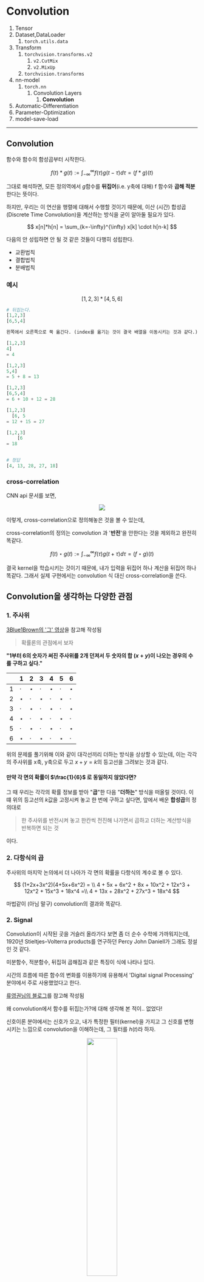 # Convolution

1. Tensor  
2. Dataset,DataLoader  
   1. `torch.utils.data`
3. Transform
   1. `torchvision.transforms.v2`
      1. `v2.CutMix`
      2. `v2.MixUp`
   2. `torchvision.transforms`
4. nn-model  
   1. `torch.nn`
        1. Convolution Layers
            1. **Convolution**
5. Automatic-Differentiation  
6. Parameter-Optimization  
7. model-save-load  
---

## Convolution

함수와 함수의 함성곱부터 시작한다.

$$
f(t) * g(t) := \int_{-\infty}^{\infty}f(\tau)g(t-\tau)d\tau = (f*g)(t)
$$

그대로 해석하면, 모든 정의역에서 $g$함수를 **뒤집어**(i.e. y축에 대해) f 함수와 **곱해 적분**한다는 뜻이다.

하지만, 우리는 이 연산을 행렬에 대해서 수행할 것이기 때문에, 이산 (시간) 합성곱 (Discrete Time Convolution)을 계산하는 방식을 굳이 알아둘 필요가 있다.

$$
x[n]*h[n] = \sum_{k=-\infty}^{\infty} x[k] \cdot h[n-k]
$$

다음의 안 성립하면 안 될 것 같은 것들이 다행히 성립한다.
- 교환법칙
- 결합법칙
- 분배법칙

### 예시

$$
[1,2,3]*[4,5,6]
$$

```python
# 뒤집는다.
[1,2,3]
[6,5,4]

왼쪽에서 오른쪽으로 쭉 옮긴다. (index를 옮기는 것이 결국 배열을 이동시키는 것과 같다.)

[1,2,3]
4]
= 4

[1,2,3]
5,4]
= 5 + 8 = 13

[1,2,3]
[6,5,4]
= 6 + 10 + 12 = 28

[1,2,3]
  [6, 5
= 12 + 15 = 27

[1,2,3]
    [6
= 18


# 정답
[4, 13, 28, 27, 18]
```

### cross-correlation

CNN api 문서를 보면, 
<p align="center">
<img src="./assets/0627CnnCrosscorrelation.png" />
<p>

이렇게, cross-correlation으로 정의해놓은 것을 볼 수 있는데,

cross-correlation의 정의는 convolution 과 '**반전**'을 안한다는 것을 제외하고 완전히 똑같다.

$$
f(t) \star g(t) := \int_{-\infty}^{\infty}f(\tau)g(t+\tau)d\tau = (f\star g)(t)
$$

결국 kernel을 학습시키는 것이기 때문에, 내가 입력을 뒤집어 하나 계산을 뒤집어 하나 똑같다. 그래서 실제 구현에서는 convolution 식 대신 cross-correlation을 쓴다.




## Convolution을 생각하는 다양한 관점

### 1. 주사위

[3Blue1Brown의 '그' 영상](https://youtu.be/KuXjwB4LzSA?si=0kUqds15VAXIIFIi)을 참고해 작성됨

> 확률론의 관점에서 보자

**"1부터 6의 숫자가 써진 주사위를 2개 던져서 두 숫자의 합 ($x+y$)이 나오는 경우의 수를 구하고 싶다."**

||1|2|3|4|5|6|
|-|-|-|-|-|-|-|
|1|$\cdot$|$\star$|$\cdot$|$\star$|$\cdot$|$\star$|
|2|$\star$|$\cdot$|$\star$|$\cdot$|$\star$|$\cdot$|
|3|$\cdot$|$\star$|$\cdot$|$\star$|$\cdot$|$\star$|
|4|$\star$|$\cdot$|$\star$|$\cdot$|$\star$|$\cdot$|
|5|$\cdot$|$\star$|$\cdot$|$\star$|$\cdot$|$\star$|
|6|$\star$|$\cdot$|$\star$|$\cdot$|$\star$|$\cdot$|

위의 문제를 풀기위해 이와 같이 대각선끼리 더하는 방식을 상상할 수 있는데, 이는 각각의 주사위를 x축, y축으로 두고 $x+y=k$의 등고선을 그려보는 것과 같다.

#### 만약 각 면의 확률이 $\frac{1}{6}$ 로 동일하지 않았다면?

그 때 우리는 각각의 확률 정보를 받아 "**곱**"한 다음 "**더하는**" 방식을 떠올릴 것이다. 이떄 위의 등고선의 $k$값을 고정시켜 놓고 한 번에 구하고 싶다면, 앞에서 배운 **합성곱**의 정의대로 

> 한 주사위를 반전시켜 놓고 한칸씩 전진해 나가면서 곱하고 더하는 계산방식을 반복하면 되는 것

이다.


### 2. 다항식의 곱

주사위의 마지막 논의에서 더 나아가 각 면의 확률을 다항식의 계수로 볼 수 있다.

$$
(1+2x+3x^2)(4+5x+6x^2) = \\
4 + 5x + 6x^2 + 8x + 10x^2 + 12x^3 + 12x^2 + 15x^3 + 18x^4 =\\
4 + 13x + 28x^2 + 27x^3 + 18x^4
$$

마법같이 (아님 말구) convolution의 결과와 똑같다.


### 2. Signal

Convolution이 시작된 곳을 거슬러 올라가다 보면 좀 더 순수 수학에 가까워지는데, 1920년 Stieltjes–Volterra products를 연구하던 Percy John Daniell가 그래도 정설인 것 같다.

미분함수, 적분함수, 뒤집혀 곱해짐과 같은 특징이 식에 나타나 있다.

시간의 흐름에 따른 함수의 변화를 이용하기에 유용해서 'Digital signal Processing' 분야에서 주로 사용했었다고 한다.

[류영권님의 블로그](https://m.blog.naver.com/ykryu7/221230919078)를 참고해 작성됨

왜 convolution에서 함수를 뒤집는가?에 대해 생각해 본 적이.. 없었다!

신호이론 분야에서는 신호가 오고, 내가 특정한 필터(kernel)을 가지고 그 신호를 변형시키는 느낌으로 convolution을 이해하는데, 그 필터를 $h(t)$라 하자.

<p align="center">
<img src="./assets/0627ConvolutionSignal.png" style="width: 40%"/>
<p>

저 $h(t)$를 y축에 대해 뒤집어 time을 따라 이동시켜가면서 0초부터 도착하는 외부 신호에 대해 곱해야지만, 그 변형의 시간이 일치하게 된다. (어렵게 생각할 것 없이 그냥 연속해서 들어오는 신호에 대해 내가 조작을 가하려고 만든 함수를 어느 점에서부터 적용시킬 것인지 생각해보자.)

<p align="center">
<img src="./assets/0627ConvolutionSignal2.png" style="width: 40%"/>
<p>



## Convolution의 시간 복잡도

2d matrix를 모든 i, j 에 대해 순회하며 곱하고 있으니 시간복잡도는 $O(N^2)$ 이 될 것이다. `numpy` 패키지의 `convolve`함수 같은 경우 실제로 이렇게 구현되어 있다.

### Fast Fourier Transform

알고리즘을 공부하면서 시간복잡도가 한 단계 한 단계 줄어들 때마다 그게 얼마나 큰 시간단축을 주는지, 반면에 또 그 방법을 생각해내는 게 얼마나 어려운지를 느끼는데, 이 Convolution의 시간 복잡도를 $O(Nlog(N))$ 까지 줄일 수 있는 방법이 있다.

그게 바로 Fast Fourier Trnsform 이고, 앞에서 언급한 `convolve`함수의 api에 가도 해당 내용을 언급하고 있다.

> `scipy.signal.fftconvolve`함수로 똑같은 작업을 더 빠른 시간에 할 수 있다.

복잡한 신호(혹은 음성)를 특정 주파수의 신호들 여러 개로 분해할 때 사용할 수도 있다.

DFT를 이용해 각 함수(혹은 신호)를 변환하고

> 정확히는 DFT는 써봤자 똑같이 $O(N^2)$이기 때문에 홀수와 짝수항으로 재귀적으로 나누는 **FFT알고리즘** (쿨리 튜키 알고리즘이 대표적이다.)을 사용해서! : 이게 $O(Nlog(N))$

그 결과를 단순 곱(Pointwise) : $O(N)$으로 얻어낸 후에
이를 다시 역 푸리에 변환으로 최초에 원하던 결과를 얻는 방식이다.

~~CNN을 공부하기 위한 기초 단계이기 때문에 자세한 수식을 이용한 증명이나 시현은 생략하였다~~

## Convolution 1D/ 2D / 3D

앞에서 사실 convolution에 대한 이해는 끝났다.

이제, 데이터가 어떻게 생겼느냐에 따라 CNN의 Layer가 그에 맞추어 작동하기만 하면 된다.

Convolution #D 에 적혀있는 dimension(차원)은 Filter 가 진행할 방향의 개수를 의미한다.

> input의 형태와는 무관하다! convolution 3D를 적용할 수 없는 input shape이 주어지면, 그냥 에러 날 뿐이다.

- Convolution 1D
  - 시계열, Sequential, 문자열과 같은 데이터에 대해 주로 사용한다.
- Convolution 2D
  - Image 데이터에 대해 정말 많이 사용한다.
  - Channel (3)은 별개이다! 그냥 동 데이터의 RGB에 대해 Convolution을 각각. 총 3번 실행한다. (데이터가 그냥 3개 층으로 이루어진 것이니까!)
- Convolution 3D
  - Video 등의 데이터에 대해 사용한다.